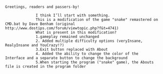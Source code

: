                                                                   Greetings, readers and passers-by!

                  I think I’ll start with something.
                  This is a modification of the game "snake" remastered on CMD.bat by Dave Benham (original http://www.dostips.com/forum/viewtopic.php?f&t=4741)
                  What is present in this modification?
                  1.gameplay remained unchanged
                  2. Added multiple difficulty options (veryInsane, RealyInsane and YouCrazy!?)
                  3.Exit button replaced with About
                  4. Added the ability to change the color of the Interface and a separate button to change the background
                  5.When starting the program ("snake" game), the Abouts file is created in the program folder
